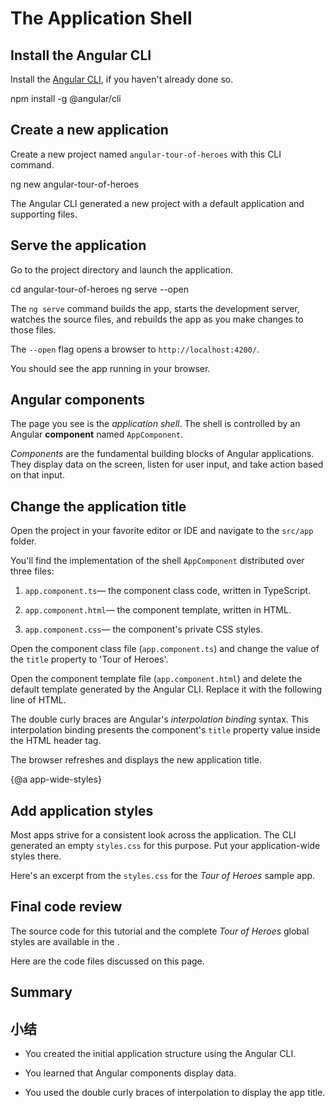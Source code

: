 # The Application Shell

## Install the Angular CLI

 Install the [Angular CLI](https://github.com/angular/angular-cli), if you haven't already done so.

<code-example language="sh" class="code-shell">

  npm install -g @angular/cli

</code-example>  

## Create a new application

Create a new project named `angular-tour-of-heroes` with this CLI command.

<code-example language="sh" class="code-shell">

  ng new angular-tour-of-heroes

</code-example> 

The Angular CLI generated a new project with a default application and supporting files. 

## Serve the application

Go to the project directory and launch the application.

<code-example language="sh" class="code-shell">

  cd angular-tour-of-heroes
  ng serve --open

</code-example>

<div class="l-sub-section">

The `ng serve` command builds the app, starts the development server,
watches the source files, and rebuilds the app as you make changes to those files.

The `--open` flag  opens a browser to `http://localhost:4200/`.

</div>

You should see the app running in your browser.

## Angular components

The page you see is the _application shell_.
The shell is controlled by an Angular **component** named `AppComponent`.

_Components_ are the fundamental building blocks of Angular applications.
They display data on the screen, listen for user input, and take action based on that input.

## Change the application title

Open the project in your favorite editor or IDE and navigate to the `src/app` folder.

You'll find the implementation of the shell `AppComponent` distributed over three files:

1. `app.component.ts`&mdash; the component class code, written in TypeScript. 

1. `app.component.html`&mdash; the component template, written in HTML.

1. `app.component.css`&mdash; the component's private CSS styles.

Open the component class file (`app.component.ts`) and change the value of the `title` property to 'Tour of Heroes'.

<code-example path="toh-pt0/src/app/app.component.ts" region="set-title" title="app.component.ts (class title property)" linenums="false">

</code-example>

Open the component template file (`app.component.html`) and
delete the default template generated by the Angular CLI.
Replace it with the following line of HTML.

<code-example path="toh-pt0/src/app/app.component.html" 
  title="app.component.html (template)" linenums="false">

</code-example>

The double curly braces are Angular's *interpolation binding* syntax. 
This interpolation binding presents the component's `title` property value 
inside the HTML header tag.

The browser refreshes and displays the new application title.

{@a app-wide-styles}

## Add application styles

Most apps strive for a consistent look across the application.
The CLI generated an empty `styles.css` for this purpose.
Put your application-wide styles there.

Here's an excerpt from the `styles.css` for the _Tour of Heroes_ sample app.

<code-example path="toh-pt0/src/styles.1.css" title="src/styles.css (excerpt)">

</code-example>

## Final code review

The source code for this tutorial and the complete _Tour of Heroes_ global styles 
are available in the <live-example></live-example>. 

Here are the code files discussed on this page.

<code-tabs>

  <code-pane title="src/app/app.component.ts" path="toh-pt0/src/app/app.component.ts">

  </code-pane>

  <code-pane title="src/app/app.component.html" path="toh-pt0/src/app/app.component.html">

  </code-pane>

  <code-pane 
    title="src/styles.css (excerpt)" 
    path="toh-pt0/src/styles.1.css">

  </code-pane>

</code-tabs>

## Summary

## 小结

* You created the initial application structure using the Angular CLI.

* You learned that Angular components display data.

* You used the double curly braces of interpolation to display the app title. 
